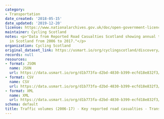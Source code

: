 ```yaml
---
category:
- Transportation
date_created: '2018-05-15'
date_updated: '2019-12-20'
license: https://www.nationalarchives.gov.uk/doc/open-government-licence/version/3/
maintainer: Cycling Scotland
notes: <p>"Data from Reported Road Casualties Scotland showing annual traffic volumes
  in Scotland from 2006 to 2017."</p>
organization: Cycling Scotland
original_dataset_link: https://usmart.io/org/cyclingscotland/discovery/discovery-view-detail/d87bdc18-b1e6-4e65-8b34-b9c83c67553b
records: null
resources:
- format: JSON
  name: JSON
  url: https://data.usmart.io/org/d1b773fa-d2bd-4830-b399-ecfd18e832f3/resource?resourceGUID=38a45d25-229c-4b9d-bb85-dc39cde90a21
- format: CSV
  name: CSV
  url: https://data.usmart.io/org/d1b773fa-d2bd-4830-b399-ecfd18e832f3/resource?resourceGUID=b7830c94-e9d0-4719-86c7-23650c752050
- format: XML
  name: XML
  url: https://data.usmart.io/org/d1b773fa-d2bd-4830-b399-ecfd18e832f3/resource?resourceGUID=e80be9f4-251a-4ae0-b8e8-c776393e1df0
schema: default
title: Traffic volumes (2006-17) - Key reported road casualties - Transport Scotland
---
```

